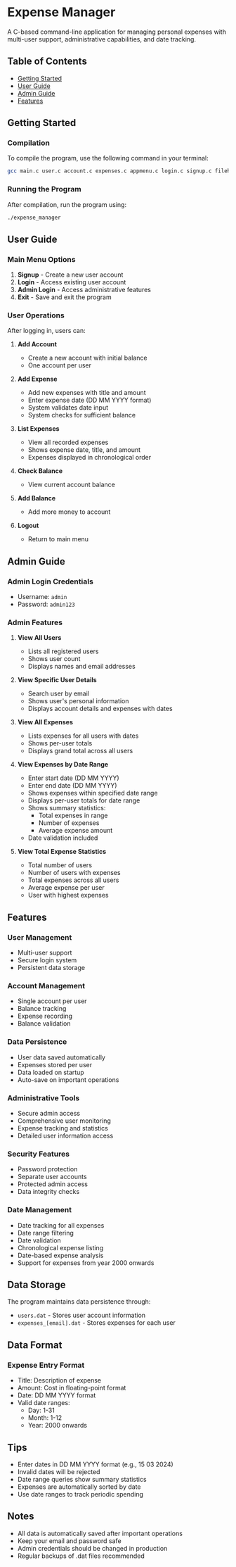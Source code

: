 # Expense Manager

A C-based command-line application for managing personal expenses with multi-user support, administrative capabilities, and date tracking.

## Table of Contents
- [Getting Started](#getting-started)
- [User Guide](#user-guide)
- [Admin Guide](#admin-guide)
- [Features](#features)

## Getting Started

### Compilation
To compile the program, use the following command in your terminal:
```bash
gcc main.c user.c account.c expenses.c appmenu.c login.c signup.c filehandler.c admin.c -o expense_manager
```

### Running the Program
After compilation, run the program using:
```bash
./expense_manager
```

## User Guide

### Main Menu Options
1. **Signup** - Create a new user account
2. **Login** - Access existing user account
3. **Admin Login** - Access administrative features
4. **Exit** - Save and exit the program

### User Operations
After logging in, users can:
1. **Add Account**
   - Create a new account with initial balance
   - One account per user

2. **Add Expense**
   - Add new expenses with title and amount
   - Enter expense date (DD MM YYYY format)
   - System validates date input
   - System checks for sufficient balance

3. **List Expenses**
   - View all recorded expenses
   - Shows expense date, title, and amount
   - Expenses displayed in chronological order

4. **Check Balance**
   - View current account balance

5. **Add Balance**
   - Add more money to account

6. **Logout**
   - Return to main menu

## Admin Guide

### Admin Login Credentials
- Username: `admin`
- Password: `admin123`

### Admin Features
1. **View All Users**
   - Lists all registered users
   - Shows user count
   - Displays names and email addresses

2. **View Specific User Details**
   - Search user by email
   - Shows user's personal information
   - Displays account details and expenses with dates

3. **View All Expenses**
   - Lists expenses for all users with dates
   - Shows per-user totals
   - Displays grand total across all users

4. **View Expenses by Date Range**
   - Enter start date (DD MM YYYY)
   - Enter end date (DD MM YYYY)
   - Shows expenses within specified date range
   - Displays per-user totals for date range
   - Shows summary statistics:
     * Total expenses in range
     * Number of expenses
     * Average expense amount
   - Date validation included

5. **View Total Expense Statistics**
   - Total number of users
   - Number of users with expenses
   - Total expenses across all users
   - Average expense per user
   - User with highest expenses

## Features

### User Management
- Multi-user support
- Secure login system
- Persistent data storage

### Account Management
- Single account per user
- Balance tracking
- Expense recording
- Balance validation

### Data Persistence
- User data saved automatically
- Expenses stored per user
- Data loaded on startup
- Auto-save on important operations

### Administrative Tools
- Secure admin access
- Comprehensive user monitoring
- Expense tracking and statistics
- Detailed user information access

### Security Features
- Password protection
- Separate user accounts
- Protected admin access
- Data integrity checks

### Date Management
- Date tracking for all expenses
- Date range filtering
- Date validation
- Chronological expense listing
- Date-based expense analysis
- Support for expenses from year 2000 onwards

## Data Storage
The program maintains data persistence through:
- `users.dat` - Stores user account information
- `expenses_[email].dat` - Stores expenses for each user

## Data Format

### Expense Entry Format
- Title: Description of expense
- Amount: Cost in floating-point format
- Date: DD MM YYYY format
- Valid date ranges:
  * Day: 1-31
  * Month: 1-12
  * Year: 2000 onwards

## Tips
- Enter dates in DD MM YYYY format (e.g., 15 03 2024)
- Invalid dates will be rejected
- Date range queries show summary statistics
- Expenses are automatically sorted by date
- Use date ranges to track periodic spending

## Notes
- All data is automatically saved after important operations
- Keep your email and password safe
- Admin credentials should be changed in production
- Regular backups of .dat files recommended 
